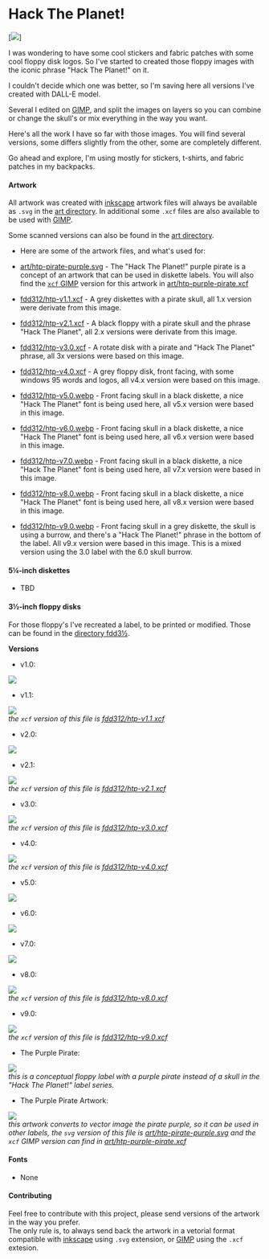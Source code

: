 # Hack The Planet!

[<img src="https://media.tenor.com/K8R7LThju04AAAAC/hack-the-planet.gif">]

I was wondering to have some cool stickers and fabric patches with some cool
floppy disk logos. So I've started to created those floppy images with the
iconic phrase "Hack The Planet!" on it.

I couldn't decide which one was better, so I'm saving here all versions I've
created with DALL-E model.

Several I edited on [GIMP](https://gimp.org), and split the images on layers so
you can combine or change the skull's or mix everything in the way you want.

Here's all the work I have so far with those images. You will find several
versions, some differs slightly from the other, some are completely different.

Go ahead and explore, I'm using mostly for stickers, t-shirts, and fabric
patches in my backpacks.

#### Artwork

All artwork was created with [inkscape](https://inkscape.org/) artwork files
will always be available as `.svg` in the [art directory](art). In additional
some `.xcf` files are also available to be used with [GIMP](https://gimp.org).

Some scanned versions can also be found in the [art directory](art).

- Here are some of the artwork files, and what's used for:

- [art/htp-pirate-purple.svg](art/htp-pirate-purple.svg) - The "Hack The
  Planet!" purple pirate is a concept of an artwork that can be used in
  diskette labels.
  You will also find the [`xcf` GIMP](https://gimp.org) version for this artwork in
  [art/htp-purple-pirate.xcf](art/htp-purple-pirate.xcf)

- [fdd312/htp-v1.1.xcf](fdd312/htp-v1.1.xcf) - A grey diskettes with a pirate
  skull, all 1.x version were derivate from this image.

- [fdd312/htp-v2.1.xcf](fdd312/htp-v2.1.xcf) - A black floppy with a pirate
  skull and the phrase "Hack The Planet", all 2.x versions were derivate from
  this image.

- [fdd312/htp-v3.0.xcf](fdd312/htp-v3.0.xcf) - A rotate disk with a pirate and
  "Hack The Planet" phrase, all 3x versions were based on this image.

- [fdd312/htp-v4.0.xcf](fdd312/htp-v4.0.xcf) - A grey floppy disk, front facing,
  with some windows 95 words and logos, all v4.x version were based on this
  image.

- [fdd312/htp-v5.0.webp](fdd312/htp-v5.0.webp) - Front facing skull in a black
  diskette, a nice "Hack The Planet" font is being used here, all v5.x version
  were based in this image.

- [fdd312/htp-v6.0.webp](fdd312/htp-v6.0.webp) - Front facing skull in a black
  diskette, a nice "Hack The Planet" font is being used here, all v6.x version
  were based in this image.

- [fdd312/htp-v7.0.webp](fdd312/htp-v7.0.webp) - Front facing skull in a black
  diskette, a nice "Hack The Planet" font is being used here, all v7.x version
  were based in this image.

- [fdd312/htp-v8.0.webp](fdd312/htp-v8.0.webp) - Front facing skull in a black
  diskette, a nice "Hack The Planet" font is being used here, all v8.x version
  were based in this image.

- [fdd312/htp-v9.0.webp](fdd312/htp-v9.0.webp) - Front facing skull in a grey
  diskette, the skull is using a burrow, and there's a "Hack The Planet!" phrase
  in the bottom of the label. All v9.x version were based in this image.
  This is a mixed version using the 3.0 label with the 6.0 skull burrow.

#### 5¼-inch diskettes

- TBD

#### 3½-inch floppy disks

For those floppy's I've recreated a label, to be printed or modified.
Those can be found in the [directory fdd3½](fdd312).

**Versions**

- v1.0:

[<img src="fdd312/htp-v1.0.webp">](fdd312/htp-v1.0.webp)

- v1.1:

[<img src="fdd312/htp-v1.1.webp">](fdd312/htp-v1.1.webp)  
_the `xcf` version of this file is
[fdd312/htp-v1.1.xcf](fdd312/htp-v1.1.xcf)_

- v2.0:

[<img src="fdd312/htp-v2.0.webp">](fdd312/htp-v2.0.webp)

- v2.1:

[<img src="fdd312/htp-v2.1.webp">](fdd312/htp-v2.1.webp)  
_the `xcf` version of this file is
[fdd312/htp-v2.1.xcf](fdd312/htp-v2.1.xcf)_

- v3.0:

[<img src="fdd312/htp-v3.0.webp">](fdd312/htp-v3.0.webp)  
_the `xcf` version of this file is
[fdd312/htp-v3.0.xcf](fdd312/htp-v3.0.xcf)_

- v4.0:

[<img src="fdd312/htp-v4.0.webp">](fdd312/htp-v4.0.webp)  
_the `xcf` version of this file is
[fdd312/htp-v4.0.xcf](fdd312/htp-v4.0.xcf)_

- v5.0:

[<img src="fdd312/htp-v5.0.webp">](fdd312/htp-v5.0.webp)

- v6.0:

[<img src="fdd312/htp-v6.0.webp">](fdd312/htp-v6.0.webp)

- v7.0:

[<img src="fdd312/htp-v7.0.webp">](fdd312/htp-v7.0.webp)

- v8.0:

[<img src="fdd312/htp-v8.0.webp">](fdd312/htp-v8.0.webp)  
_the `xcf` version of this file is
[fdd312/htp-v8.0.xcf](fdd312/htp-v8.0.xcf)_

- v9.0:

[<img src="fdd312/htp-v9.0.webp">](fdd312/htp-v9.0.webp)  
_the `xcf` version of this file is
[fdd312/htp-v9.0.xcf](fdd312/htp-v9.0.xcf)_

- The Purple Pirate:

[<img src="fdd312/htp-purple-pirate.webp">](fdd312/htp-purple-pirate.webp)  
_this is a conceptual floppy label with a purple pirate instead of a skull in
the "Hack The Planet!" label series._

- The Purple Pirate Artwork:

[<img src="art/htp-pirate-purple.svg">](art/htp-pirate-purple.svg)  
_this artwork converts to vector image the pirate purple, so it can be used in
other labels, the `svg` version of this file is
[art/htp-pirate-purple.svg](art/htp-pirate-purple.svg) and the `xcf` GIMP
version can find in [art/htp-purple-pirate.xcf](art/htp-purple-pirate.xcf)_

#### Fonts

- None

#### Contributing

Feel free to contribute with this project, please send versions of the artwork
in the way you prefer.  
The only rule is, to always send back the artwork in a vetorial format
compatible with [inkscape](https://inkscape.org/) using `.svg` extension, or
[GIMP](https://gimp.org) using the `.xcf` extesion.
